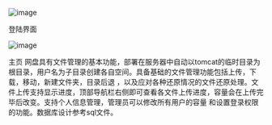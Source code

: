 
![image](https://github.com/yinset/CatCloudDisk/assets/80797110/611080e6-d8a2-4848-930e-ab047b812c95)

登陆界面

![image](https://github.com/yinset/CatCloudDisk/assets/80797110/2f0d612f-d787-4ea4-8b34-ee7be35fbf70)

主页
网盘具有文件管理的基本功能，部署在服务器中自动以tomcat的临时目录为根目录，用户名为子目录创建各自空间。具备基础的文件管理功能包括上传，下载，移动，新建文件夹，目录后退
，以及应对各种还原情况的文件还原处理。文件上传支持显示进度，顶部导航栏右侧即可查看各文件上传进度，容量会在上传完毕后改变。支持个人信息管理，管理员可以修改所有用户的容量
和设置登录权限的功能。数据库设计参考sql文件。
